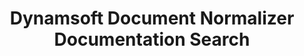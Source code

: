 ---
layout: search-page
title: Dynamsoft Document Normalizer Documentation Search
keywords: Dynamsoft Document Normalizer Documentation Search
cx: 90b37820e9a5e454e
---